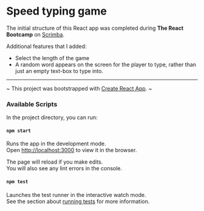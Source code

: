 # Speed typing game

The initial structure of this React app was completed during **The React Bootcamp** on [Scrimba](https://scrimba.com).

Additional features that I added:
* Select the length of the game
* A random word appears on the screen for the player to type, rather than just an empty text-box to type into.

---

~ This project was bootstrapped with [Create React App](https://github.com/facebook/create-react-app). ~

### Available Scripts

In the project directory, you can run:

#### `npm start`

Runs the app in the development mode.<br />
Open [http://localhost:3000](http://localhost:3000) to view it in the browser.

The page will reload if you make edits.<br />
You will also see any lint errors in the console.

#### `npm test`

Launches the test runner in the interactive watch mode.<br />
See the section about [running tests](https://facebook.github.io/create-react-app/docs/running-tests) for more information.


